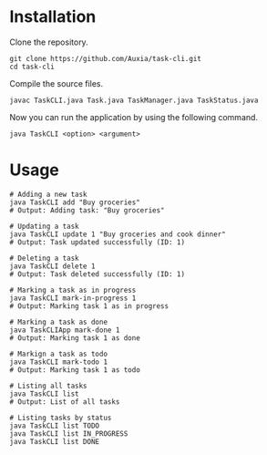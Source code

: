 # Installation

Clone the repository.

```shell
git clone https://github.com/Auxia/task-cli.git
cd task-cli
```

Compile the source files.
```shell
javac TaskCLI.java Task.java TaskManager.java TaskStatus.java
```

Now you can run the application by using the following command.
```shell
java TaskCLI <option> <argument>
```

# Usage
```shell
# Adding a new task
java TaskCLI add "Buy groceries"
# Output: Adding task: "Buy groceries"

# Updating a task
java TaskCLI update 1 "Buy groceries and cook dinner"
# Output: Task updated successfully (ID: 1)

# Deleting a task
java TaskCLI delete 1
# Output: Task deleted successfully (ID: 1)

# Marking a task as in progress
java TaskCLI mark-in-progress 1
# Output: Marking task 1 as in progress

# Marking a task as done
java TaskCLIApp mark-done 1
# Output: Marking task 1 as done

# Markign a task as todo
java TaskCLI mark-todo 1
# Output: Marking task 1 as todo

# Listing all tasks
java TaskCLI list
# Output: List of all tasks

# Listing tasks by status
java TaskCLI list TODO
java TaskCLI list IN_PROGRESS
java TaskCLI list DONE

```
